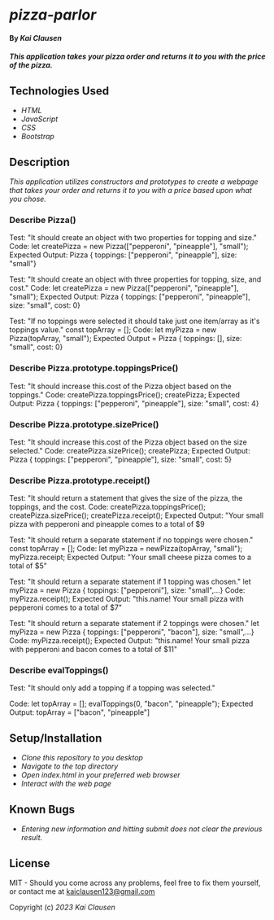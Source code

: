 # _pizza-parlor_

#### By _Kai Clausen_

#### _This application takes your pizza order and returns it to you with the price of the pizza._

## Technologies Used

* _HTML_
* _JavaScript_ 
* _CSS_
* _Bootstrap_

## Description

_This application utilizes constructors and prototypes to create a webpage that takes your order and returns it to you with a price based upon what you chose._ 

### Describe Pizza()

Test: "It should create an object with two properties for topping and size."
Code: let createPizza = new Pizza(["pepperoni", "pineapple"], "small");
Expected Output: Pizza { toppings: ["pepperoni", "pineapple"], size: "small"}

Test: "It should create an object with three properties for topping, size, and cost."
Code: let createPizza = new Pizza(["pepperoni", "pineapple"], "small");
Expected Output: 
Pizza { toppings: ["pepperoni", "pineapple"], size: "small", cost: 0}

Test: "If no toppings were selected it should take just one item/array as it's toppings value."
const topArray = [];
Code: let myPizza = new Pizza(topArray, "small");
Expected Output = Pizza { toppings: [], size: "small", cost: 0}

### Describe Pizza.prototype.toppingsPrice()

Test: "It should increase this.cost of the Pizza object based on the toppings."
Code: createPizza.toppingsPrice();
      createPizza;
Expected Output: Pizza { toppings: ["pepperoni", "pineapple"], size: "small", cost: 4}

### Describe Pizza.prototype.sizePrice()

Test: "It should increase this.cost of the Pizza object based on the size selected."
Code: createPizza.sizePrice();
      createPizza;
Expected Output: Pizza { toppings: ["pepperoni", "pineapple"], size: "small", cost: 5}

### Describe Pizza.prototype.receipt()

Test: "It should return a statement that gives the size of the pizza, the toppings, and the cost. 
Code: createPizza.toppingsPrice();
      createPizza.sizePrice();
      createPizza.receipt();
Expected Output: "Your small pizza with pepperoni and pineapple comes to a total of $9

Test: "It should return a separate statement if no toppings were chosen."
const topArray = [];
Code: let myPizza = newPizza(topArray, "small");
      myPizza.receipt;
Expected Output: "Your small cheese pizza comes to a total of $5"

Test: "It should return a separate statement if 1 topping was chosen."
let myPizza = new Pizza { toppings: ["pepperoni"], size: "small",...}
Code: myPizza.receipt();
Expected Output: "this.name! Your small pizza with pepperoni comes to a total of $7" 

Test: "It should return a separate statement if 2 toppings were chosen."
let myPizza = new Pizza { toppings: ["pepperoni", "bacon"], size: "small",...}
Code: myPizza.receipt();
Expected Output: "this.name! Your small pizza with pepperoni and bacon comes to a total of $11"

### Describe evalToppings()

Test: "It should only add a topping if a topping was selected."

Code: let topArray = [];
      evalToppings(0, "bacon", "pineapple");
Expected Output: topArray = ["bacon", "pineapple"]

## Setup/Installation 

* _Clone this repository to you desktop_
* _Navigate to the top directory_
* _Open index.html in your preferred web browser_
* _Interact with the web page_

## Known Bugs

* _Entering new information and hitting submit does not clear the previous result._ 

## License

MIT - Should you come across any problems, feel free to fix them yourself, or contact me at kaiclausen123@gmail.com

Copyright (c) _2023_ _Kai Clausen_